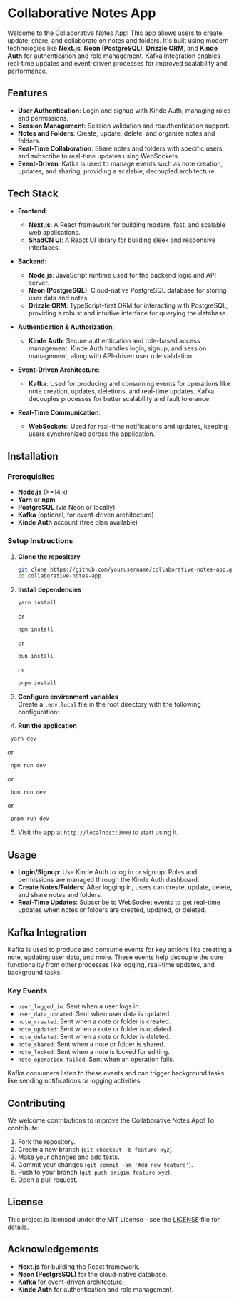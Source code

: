 # Collaborative Notes App

Welcome to the Collaborative Notes App! This app allows users to create, update, share, and collaborate on notes and folders. It's built using modern technologies like **Next.js**, **Neon (PostgreSQL)**, **Drizzle ORM**, and **Kinde Auth** for authentication and role management. Kafka integration enables real-time updates and event-driven processes for improved scalability and performance.

## Features

- **User Authentication**: Login and signup with Kinde Auth, managing roles and permissions.
- **Session Management**: Session validation and reauthentication support.
- **Notes and Folders**: Create, update, delete, and organize notes and folders.
- **Real-Time Collaboration**: Share notes and folders with specific users and subscribe to real-time updates using WebSockets.
- **Event-Driven**: Kafka is used to manage events such as note creation, updates, and sharing, providing a scalable, decoupled architecture.

## Tech Stack

- **Frontend**:

  - **Next.js**: A React framework for building modern, fast, and scalable web applications.
  - **ShadCN UI**: A React UI library for building sleek and responsive interfaces.

- **Backend**:

  - **Node.js**: JavaScript runtime used for the backend logic and API server.
  - **Neon (PostgreSQL)**: Cloud-native PostgreSQL database for storing user data and notes.
  - **Drizzle ORM**: TypeScript-first ORM for interacting with PostgreSQL, providing a robust and intuitive interface for querying the database.

- **Authentication & Authorization**:
  - **Kinde Auth**: Secure authentication and role-based access management. Kinde Auth handles login, signup, and session management, along with API-driven user role validation.
- **Event-Driven Architecture**:

  - **Kafka**: Used for producing and consuming events for operations like note creation, updates, deletions, and real-time updates. Kafka decouples processes for better scalability and fault tolerance.

- **Real-Time Communication**:
  - **WebSockets**: Used for real-time notifications and updates, keeping users synchronized across the application.

## Installation

### Prerequisites

- **Node.js** (>=14.x)
- **Yarn** or **npm**
- **PostgreSQL** (via Neon or locally)
- **Kafka** (optional, for event-driven architecture)
- **Kinde Auth** account (free plan available)

### Setup Instructions

1. **Clone the repository**

   ```bash
   git clone https://github.com/yourusername/collaborative-notes-app.git
   cd collaborative-notes-app
   ```

2. **Install dependencies**

   ```bash
   yarn install
   ```

   or

   ```bash
   npm install
   ```

   or

   ```bash
   bun install
   ```

   or

   ```bash
   pnpm install
   ```

3. **Configure environment variables**  
   Create a `.env.local` file in the root directory with the following configuration:

4. **Run the application**

```bash
 yarn dev
```

or

```bash
 npm run dev
```

or

```bash
 bun run dev
```

or

```bash
 pnpm run dev
```

5. Visit the app at `http://localhost:3000` to start using it.

## Usage

- **Login/Signup**: Use Kinde Auth to log in or sign up. Roles and permissions are managed through the Kinde Auth dashboard.
- **Create Notes/Folders**: After logging in, users can create, update, delete, and share notes and folders.
- **Real-Time Updates**: Subscribe to WebSocket events to get real-time updates when notes or folders are created, updated, or deleted.

## Kafka Integration

Kafka is used to produce and consume events for key actions like creating a note, updating user data, and more. These events help decouple the core functionality from other processes like logging, real-time updates, and background tasks.

### Key Events

- `user_logged_in`: Sent when a user logs in.
- `user_data_updated`: Sent when user data is updated.
- `note_created`: Sent when a note or folder is created.
- `note_updated`: Sent when a note or folder is updated.
- `note_deleted`: Sent when a note or folder is deleted.
- `note_shared`: Sent when a note or folder is shared.
- `note_locked`: Sent when a note is locked for editing.
- `note_operation_failed`: Sent when an operation fails.

Kafka consumers listen to these events and can trigger background tasks like sending notifications or logging activities.

## Contributing

We welcome contributions to improve the Collaborative Notes App! To contribute:

1. Fork the repository.
2. Create a new branch (`git checkout -b feature-xyz`).
3. Make your changes and add tests.
4. Commit your changes (`git commit -am 'Add new feature'`).
5. Push to your branch (`git push origin feature-xyz`).
6. Open a pull request.

## License

This project is licensed under the MIT License - see the [LICENSE](LICENSE) file for details.

## Acknowledgements

- **Next.js** for building the React framework.
- **Neon (PostgreSQL)** for the cloud-native database.
- **Kafka** for event-driven architecture.
- **Kinde Auth** for authentication and role management.
